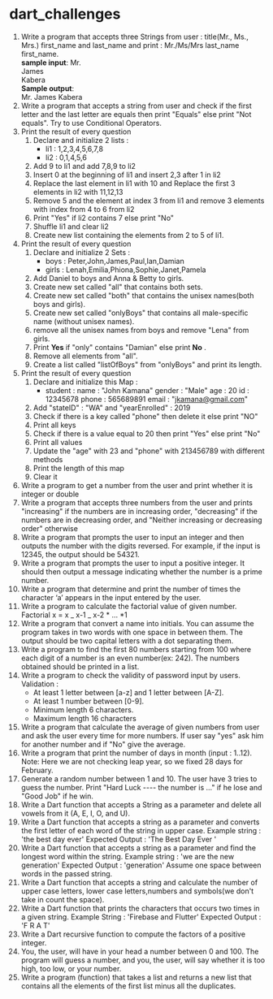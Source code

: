 # dart_challenges

1. Write a program that accepts three Strings from user : title(Mr., Ms., Mrs.) first_name and last_name and print
   : Mr./Ms/Mrs last_name first_name.<br>
   **sample input**:
   Mr.<br>
   James<br>
   Kabera<br>
   **Sample output**:<br>
   Mr. James Kabera
2. Write a program that accepts a string from user and check if the first letter and the last letter
   are equals then print "Equals" else print "Not equals".
   Try to use Conditional Operators.
3. Print the result of every question
   1. Declare and initialize 2 lists :
      - li1 : 1,2,3,4,5,6,7,8
      - li2 : 0,1,4,5,6
   2. Add 9 to li1 and add 7,8,9 to li2
   3. Insert 0 at the beginning of li1 and insert 2,3 after 1 in li2
   4. Replace the last element in li1 with 10 and Replace the first 3 elements in li2 with
      11,12,13
   5. Remove 5 and the element at index 3 from li1 and remove 3 elements with index from
      4 to 6 from li2
   6. Print "Yes" if li2 contains 7 else print "No"
   7. Shuffle li1 and clear li2
   8. Create new list containing the elements from 2 to 5 of li1.
4. Print the result of every question
   1. Declare and initialize 2 Sets :
      - boys : Peter,John,James,Paul,Ian,Damian
      - girls : Lenah,Emilia,Phiona,Sophie,Janet,Pamela
   2. Add Daniel to boys and Anna & Betty to girls.
   3. Create new set called "all" that contains both sets.
   4. Create new set called "both" that contains the unisex names(both boys and girls).
   5. Create new set called "onlyBoys" that contains all male-specific name (without unisex names).
   6. remove all the unisex names from boys and remove "Lena" from girls.
   7. Print **Yes** if "only" contains "Damian" else print **No** .
   8. Remove all elements from "all".
   9. Create a list called "listOfBoys" from "onlyBoys" and print its length.
5. Print the result of every question
   1. Declare and initialize this Map :
      - student :
        name : "John Kamana"
        gender : "Male"
        age : 20
        id : 12345678
        phone : 565689891
        email : "jkamana@gmail.com"
   2. Add "stateID" : "WA" and "yearEnrolled" : 2019
   3. Check if there is a key called "phone" then delete it else print "NO"
   4. Print all keys
   5. Check if there is a value equal to 20 then print "Yes" else print "No"
   6. Print all values
   7. Update the "age" with 23 and "phone" with 213456789 with different methods
   8. Print the length of this map
   9. Clear it
6. Write a program to get a number from the user and print whether it is integer or
   double
7. Write a program that accepts three numbers from the user and prints "increasing" if the
   numbers are in increasing order, "decreasing" if the numbers are in decreasing order, and
   "Neither increasing or decreasing order" otherwise
8. Write a program that prompts the user to input an integer and then outputs the number
   with the digits reversed. For example, if the input is 12345, the output should be 54321.
9. Write a program that prompts the user to input a positive integer. It should then output a
   message indicating whether the number is a prime number.
10. Write a program that determine and print the number of times the character ‘a’ appears in
    the input entered by the user.
11. Write a program to calculate the factorial value of given number.
    Factorial x = x _ x-1 _ x-2 * … *1
12. Write a program that convert a name into initials. You can assume the program takes in
    two words with one space in between them. The output should be two capital letters with
    a dot separating them.
13. Write a program to find the first 80 numbers starting from 100 where each digit of a
    number is an even number(ex: 242). The numbers obtained should be printed in a list.
14. Write a program to check the validity of password input by users.
    Validation :
    - At least 1 letter between [a-z] and 1 letter between [A-Z].
    - At least 1 number between [0-9].
    - Minimum length 6 characters.
    - Maximum length 16 characters
15. Write a program that calculate the average of given numbers from user and ask the user
    every time for more numbers.
    If user say "yes" ask him for another number and if "No" give the average.
16. Write a program that print the number of days in month (input : 1..12).
    Note: Here we are not checking leap year, so we fixed 28 days for February.
17. Generate a random number between 1 and 10. The user have 3 tries to guess the
    number. Print "Hard Luck ---- the number is ..." if he lose and "Good Job" if he win.
18. Write a Dart function that accepts a String as a parameter and delete all vowels from it
    (A, E, I, O, and U).
19. Write a Dart function that accepts a string as a parameter and converts the first letter of
    each word of the string in upper case.
    Example string : 'the best day ever' Expected Output : 'The Best Day Ever '
20. Write a Dart function that accepts a string as a parameter and find the longest word
    within the string.
    Example string : 'we are the new generation'
    Expected Output : 'generation'
    Assume one space between words in the passed string.
21. Write a Dart function that accepts a string and calculate the number of upper case
    letters, lower case letters,numbers and symbols(we don't take in count the space).
22. Write a Dart function that prints the characters that occurs two times in a given string.
    Example String : 'Firebase and Flutter'
    Expected Output : 'F R A T'
23. Write a Dart recursive function to compute the factors of a positive integer.
24. You, the user, will have in your head a number between 0 and 100. The program will guess a number, and you, the user, will say whether it is too high, too low, or your number.
25. Write a program (function) that takes a list and returns a new list that contains all the elements of the first list minus all the duplicates.
